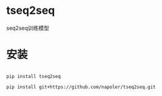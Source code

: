 # tseq2seq
seq2seq训练模型


# 安装

```

pip install tseq2seq

pip install git+https://github.com/napoler/tseq2seq.git
```